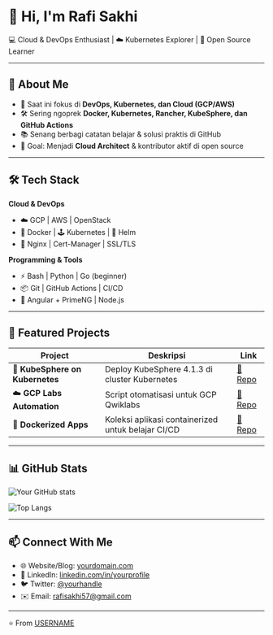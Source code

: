 # 👋 Hi, I'm Rafi Sakhi

💻 Cloud & DevOps Enthusiast | ☁️ Kubernetes Explorer | 🚀 Open Source Learner  

---

## 🚀 About Me  
- 🌱 Saat ini fokus di **DevOps, Kubernetes, dan Cloud (GCP/AWS)**  
- 🛠️ Sering ngoprek **Docker, Kubernetes, Rancher, KubeSphere, dan GitHub Actions**  
- 📚 Senang berbagi catatan belajar & solusi praktis di GitHub  
- 🎯 Goal: Menjadi **Cloud Architect** & kontributor aktif di open source  

---

## 🛠️ Tech Stack  

**Cloud & DevOps**  
- ☁️ GCP | AWS | OpenStack  
- 🐳 Docker | 🕹️ Kubernetes | 🔧 Helm  
- 🔐 Nginx | Cert-Manager | SSL/TLS  

**Programming & Tools**  
- ⚡ Bash | Python | Go (beginner)  
- 📦 Git | GitHub Actions | CI/CD  
- 🎨 Angular + PrimeNG | Node.js  

---

## 📂 Featured Projects  

| Project | Deskripsi | Link |
|---------|-----------|------|
| 🚀 **KubeSphere on Kubernetes** | Deploy KubeSphere 4.1.3 di cluster Kubernetes | [🔗 Repo](https://github.com/username/kubesphere-deploy) |
| ☁️ **GCP Labs Automation** | Script otomatisasi untuk GCP Qwiklabs | [🔗 Repo](https://github.com/username/gcp-labs) |
| 🐳 **Dockerized Apps** | Koleksi aplikasi containerized untuk belajar CI/CD | [🔗 Repo](https://github.com/username/docker-apps) |

---

## 📊 GitHub Stats  

![Your GitHub stats](https://github-readme-stats.vercel.app/api?username=Rafisakhi&show_icons=true&theme=tokyonight)  

![Top Langs](https://github-readme-stats.vercel.app/api/top-langs/?username=Rafisakhi&layout=compact&theme=tokyonight)  

---

## 📫 Connect With Me  
- 🌐 Website/Blog: [yourdomain.com](https://yourdomain.com)  
- 💼 LinkedIn: [linkedin.com/in/yourprofile](https://linkedin.com/in/yourprofile)  
- 🐦 Twitter: [@yourhandle](https://twitter.com/yourhandle)  
- ✉️ Email: rafisakhi57@gmail.com

---

⭐️ From [USERNAME](https://github.com/Rafisakhi)
